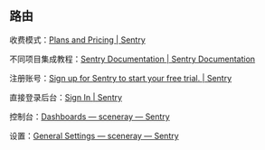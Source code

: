 ## 路由

收费模式：[Plans and Pricing | Sentry](https://sentry.io/pricing/)

不同项目集成教程：[Sentry Documentation | Sentry Documentation](https://docs.sentry.io/)

注册账号：[Sign up for Sentry to start your free trial. | Sentry](https://sentry.io/signup/)

直接登录后台：[Sign In | Sentry](https://sentry.io/auth/login/)

控制台：[Dashboards — sceneray — Sentry](https://sceneray.sentry.io/dashboards/)

设置：[General Settings — sceneray — Sentry](https://sceneray.sentry.io/settings/organization/)

